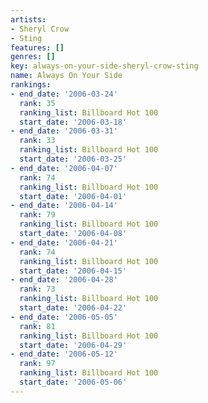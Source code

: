 ```yaml
---
artists:
- Sheryl Crow
- Sting
features: []
genres: []
key: always-on-your-side-sheryl-crow-sting
name: Always On Your Side
rankings:
- end_date: '2006-03-24'
  rank: 35
  ranking_list: Billboard Hot 100
  start_date: '2006-03-18'
- end_date: '2006-03-31'
  rank: 33
  ranking_list: Billboard Hot 100
  start_date: '2006-03-25'
- end_date: '2006-04-07'
  rank: 74
  ranking_list: Billboard Hot 100
  start_date: '2006-04-01'
- end_date: '2006-04-14'
  rank: 79
  ranking_list: Billboard Hot 100
  start_date: '2006-04-08'
- end_date: '2006-04-21'
  rank: 74
  ranking_list: Billboard Hot 100
  start_date: '2006-04-15'
- end_date: '2006-04-28'
  rank: 73
  ranking_list: Billboard Hot 100
  start_date: '2006-04-22'
- end_date: '2006-05-05'
  rank: 81
  ranking_list: Billboard Hot 100
  start_date: '2006-04-29'
- end_date: '2006-05-12'
  rank: 97
  ranking_list: Billboard Hot 100
  start_date: '2006-05-06'
---
```


